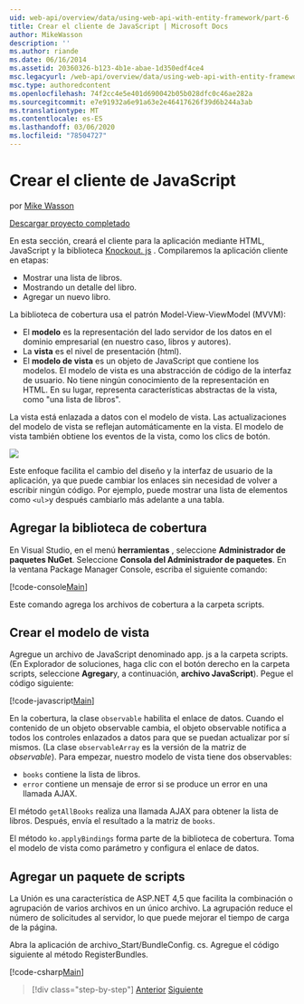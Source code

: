 ```yaml
---
uid: web-api/overview/data/using-web-api-with-entity-framework/part-6
title: Crear el cliente de JavaScript | Microsoft Docs
author: MikeWasson
description: ''
ms.author: riande
ms.date: 06/16/2014
ms.assetid: 20360326-b123-4b1e-abae-1d350edf4ce4
msc.legacyurl: /web-api/overview/data/using-web-api-with-entity-framework/part-6
msc.type: authoredcontent
ms.openlocfilehash: 74f2cc4e5e401d690042b05b028dfc0c46ae282a
ms.sourcegitcommit: e7e91932a6e91a63e2e46417626f39d6b244a3ab
ms.translationtype: MT
ms.contentlocale: es-ES
ms.lasthandoff: 03/06/2020
ms.locfileid: "78504727"
---
```

# <a name="create-the-javascript-client"></a>Crear el cliente de JavaScript

por [Mike Wasson](https://github.com/MikeWasson)

[Descargar proyecto completado](https://github.com/MikeWasson/BookService)

En esta sección, creará el cliente para la aplicación mediante HTML, JavaScript y la biblioteca [Knockout. js](http://knockoutjs.com/) . Compilaremos la aplicación cliente en etapas:

- Mostrar una lista de libros.
- Mostrando un detalle del libro.
- Agregar un nuevo libro.

La biblioteca de cobertura usa el patrón Model-View-ViewModel (MVVM):

- El **modelo** es la representación del lado servidor de los datos en el dominio empresarial (en nuestro caso, libros y autores).
- La **vista** es el nivel de presentación (html).
- El **modelo de vista** es un objeto de JavaScript que contiene los modelos. El modelo de vista es una abstracción de código de la interfaz de usuario. No tiene ningún conocimiento de la representación en HTML. En su lugar, representa características abstractas de la vista, como &quot;una lista de libros&quot;.

La vista está enlazada a datos con el modelo de vista. Las actualizaciones del modelo de vista se reflejan automáticamente en la vista. El modelo de vista también obtiene los eventos de la vista, como los clics de botón.

![](part-6/_static/image1.png)

Este enfoque facilita el cambio del diseño y la interfaz de usuario de la aplicación, ya que puede cambiar los enlaces sin necesidad de volver a escribir ningún código. Por ejemplo, puede mostrar una lista de elementos como `<ul>`y después cambiarlo más adelante a una tabla.

## <a name="add-the-knockout-library"></a>Agregar la biblioteca de cobertura

En Visual Studio, en el menú **herramientas** , seleccione **Administrador de paquetes NuGet**. Seleccione **Consola del Administrador de paquetes**. En la ventana Package Manager Console, escriba el siguiente comando:

[!code-console[Main](part-6/samples/sample1.cmd)]

Este comando agrega los archivos de cobertura a la carpeta scripts.

## <a name="create-the-view-model"></a>Crear el modelo de vista

Agregue un archivo de JavaScript denominado app. js a la carpeta scripts. (En Explorador de soluciones, haga clic con el botón derecho en la carpeta scripts, seleccione **Agregar**y, a continuación, **archivo JavaScript**). Pegue el código siguiente:

[!code-javascript[Main](part-6/samples/sample2.js)]

En la cobertura, la clase `observable` habilita el enlace de datos. Cuando el contenido de un objeto observable cambia, el objeto observable notifica a todos los controles enlazados a datos para que se puedan actualizar por sí mismos. (La clase `observableArray` es la versión de la matriz de *observable*). Para empezar, nuestro modelo de vista tiene dos observables:

- `books` contiene la lista de libros.
- `error` contiene un mensaje de error si se produce un error en una llamada AJAX.

El método `getAllBooks` realiza una llamada AJAX para obtener la lista de libros. Después, envía el resultado a la matriz de `books`.

El método `ko.applyBindings` forma parte de la biblioteca de cobertura. Toma el modelo de vista como parámetro y configura el enlace de datos.

## <a name="add-a-script-bundle"></a>Agregar un paquete de scripts

La Unión es una característica de ASP.NET 4,5 que facilita la combinación o agrupación de varios archivos en un único archivo. La agrupación reduce el número de solicitudes al servidor, lo que puede mejorar el tiempo de carga de la página.

Abra la aplicación de archivo\_Start/BundleConfig. cs. Agregue el código siguiente al método RegisterBundles.

[!code-csharp[Main](part-6/samples/sample3.cs)]

> [!div class="step-by-step"]
> [Anterior](part-5.md)
> [Siguiente](part-7.md)
